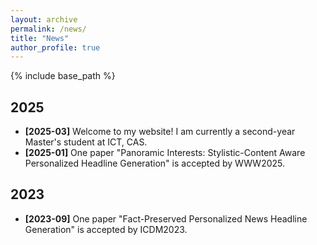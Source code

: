 ```yaml
---
layout: archive
permalink: /news/
title: "News"
author_profile: true
---
```


{% include base_path %}

## 2025

* **[2025-03]** Welcome to my website! I am currently a second-year Master's student at ICT, CAS.
* **[2025-01]** One paper "Panoramic Interests: Stylistic-Content Aware Personalized Headline Generation" is accepted by WWW2025.


## 2023

* **[2023-09]** One paper "Fact-Preserved Personalized News Headline Generation" is accepted by ICDM2023.